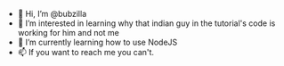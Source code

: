- 👋 Hi, I’m @bubzilla
- 👀 I’m interested in learning why that indian guy in the tutorial's code is working for him and not me
- 🌱 I’m currently learning how to use NodeJS
- 📫 If you want to reach me you can't.

<!---
bubzilla/bubzilla is a ✨ special ✨ repository because its `README.md` (this file) appears on your GitHub profile.
You can click the Preview link to take a look at your changes.
--->
